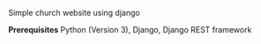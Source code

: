 Simple church website using django

**Prerequisites**
Python (Version 3), Django, Django REST framework

